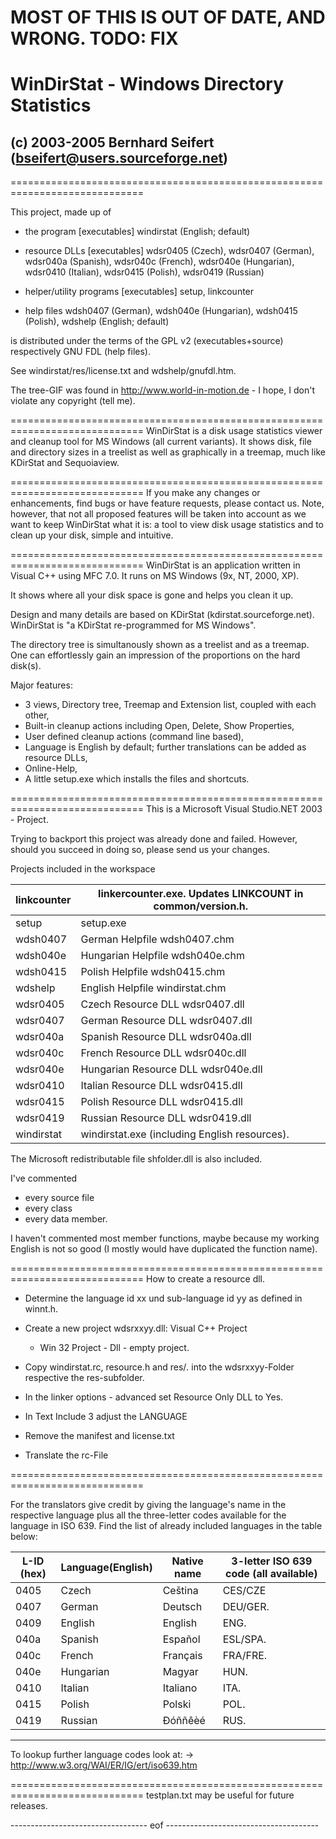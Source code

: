 # MOST OF THIS IS OUT OF DATE, AND WRONG. TODO: FIX


# WinDirStat - Windows Directory Statistics
## (c) 2003-2005 Bernhard Seifert (bseifert@users.sourceforge.net)
=============================================================================

This project, made up of
- the program [executables]
	windirstat (English; default)

- resource DLLs [executables]
	wdsr0405 (Czech), wdsr0407 (German), wdsr040a (Spanish),
	wdsr040c (French), wdsr040e (Hungarian), wdsr0410 (Italian),
	wdsr0415 (Polish), wdsr0419 (Russian)

- helper/utility programs [executables]
	setup, linkcounter

- help files
	wdsh0407 (German), wdsh040e (Hungarian), wdsh0415 (Polish),
	wdshelp (English; default)

is distributed under the terms of the GPL v2 (executables+source)
respectively GNU FDL (help files).

See windirstat/res/license.txt and wdshelp/gnufdl.htm.

The tree-GIF was found in http://www.world-in-motion.de - I hope, I
don't violate any copyright (tell me).


=============================================================================
WinDirStat is a disk usage statistics viewer and cleanup tool for MS Windows
(all current variants). It shows disk, file and directory sizes in a treelist
as well as graphically in a treemap, much like KDirStat and Sequoiaview.


=============================================================================
If you make any changes or enhancements, find bugs or have feature requests,
please contact us. Note, however, that not all proposed features will be
taken into account as we want to keep WinDirStat what it is: a tool to view
disk usage statistics and to clean up your disk, simple and intuitive.


=============================================================================
WinDirStat is an application written in Visual C++ using MFC 7.0.
It runs on MS Windows (9x, NT, 2000, XP).

It shows where all your disk space is gone and helps you clean it up.

Design and many details are based on KDirStat (kdirstat.sourceforge.net).
WinDirStat is "a KDirStat re-programmed for MS Windows".

The directory tree is simultanously shown as a treelist and as a treemap.
One can effortlessly gain an impression of the proportions on the hard disk(s).

Major features:
* 3 views, Directory tree, Treemap and Extension list, coupled with each other,
* Built-in cleanup actions including Open, Delete, Show Properties,
* User defined cleanup actions (command line based),
* Language is English by default; further translations can be added as
  resource DLLs,
* Online-Help,
* A little setup.exe which installs the files and shortcuts.


=============================================================================
This is a Microsoft Visual Studio.NET 2003 - Project.

Trying to backport this project was already done and failed. However, should
you succeed in doing so, please send us your changes.

Projects included in the workspace

linkcounter	| linkercounter.exe. Updates LINKCOUNT in common/version.h.|
----------------|----------------------------------------------------------|
setup		| setup.exe
wdsh0407	| German Helpfile wdsh0407.chm
wdsh040e	| Hungarian Helpfile wdsh040e.chm
wdsh0415	| Polish Helpfile wdsh0415.chm
wdshelp		| English Helpfile windirstat.chm
wdsr0405	| Czech Resource DLL wdsr0407.dll
wdsr0407	| German Resource DLL wdsr0407.dll
wdsr040a	| Spanish Resource DLL wdsr040a.dll
wdsr040c	| French Resource DLL wdsr040c.dll
wdsr040e	| Hungarian Resource DLL wdsr040e.dll
wdsr0410	| Italian Resource DLL wdsr0415.dll
wdsr0415	| Polish Resource DLL wdsr0415.dll
wdsr0419	| Russian Resource DLL wdsr0419.dll
windirstat	| windirstat.exe (including English resources).

The Microsoft redistributable file shfolder.dll is also included.

I've commented
- every source file
- every class
- every data member.

I haven't commented most member functions, maybe because my working English 
is not so good (I mostly would have duplicated the function name).


=============================================================================
How to create a resource dll.

* Determine the language id xx und sub-language id yy as defined in winnt.h.

* Create a new project wdsrxxyy.dll: Visual C++ Project
  - Win 32 Project - Dll - empty project.

* Copy windirstat.rc, resource.h and res/*.* into the
  wdsrxxyy-Folder respective the res-subfolder.

* In the linker options - advanced set Resource Only DLL to Yes.

* In Text Include 3 adjust the LANGUAGE

* Remove the manifest and license.txt

* Translate the rc-File

=============================================================================

For the translators give credit by giving the language's name in the
respective language plus all the three-letter codes available for the
language in ISO 639.
Find the list of already included languages in the table below:

 
 L-ID (hex)|Language(English)|Native name|3-letter ISO 639 code (all available)|
-----------|-----------------|-----------|-------------------------------------|
 0405|Czech|Ceština|CES/CZE|
 0407  | German        | Deutsch      | DEU/GER.             |
 0409  | English       | English      | ENG.                 |
 040a  | Spanish       | Español      | ESL/SPA.             |
 040c  | French        | Français     | FRA/FRE.             |
 040e  | Hungarian     | Magyar       | HUN.                 |
 0410  | Italian       | Italiano     | ITA.                 |
 0415  | Polish        | Polski       | POL.                 |
 0419  | Russian       | Ðóññêèé      | RUS.                 |
 -------------------------------------------------------------

To lookup further language codes look at:
-> http://www.w3.org/WAI/ER/IG/ert/iso639.htm

=============================================================================
testplan.txt may be useful for future releases.

---------------------------------- eof --------------------------------------
